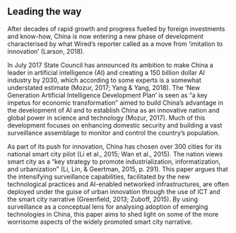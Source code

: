## Leading the way

After decades of rapid growth and progress fuelled by foreign investments and know-how, China is now entering a new phase of development characterised by what Wired’s reporter called as a move from ‘imitation to innovation’ (Larson, 2018).

In July 2017 State Council has announced its ambition to make China a leader in artificial intelligence (AI) and creating a 150 billion dollar AI industry by 2030, which according to some experts is a somewhat understated estimate (Mozur, 2017; Yang & Yang, 2018). The ‘New Generation Artificial Intelligence Development Plan’ is seen as “a key impetus for economic transformation” aimed to build China’s advantage in the development of AI and to establish China as an innovative nation and global power in science and technology (Mozur, 2017). Much of this development focuses on enhancing domestic security and building a vast surveillance assemblage to monitor and control the country’s population.

As part of its push for innovation, China has chosen over 300 cities for its national smart city pilot (Li et al., 2015; Wan et al., 2015). The nation views smart city as a “key strategy to promote industrialization, informatization, and urbanization” (Li, Lin, & Geertman, 2015, p. 291). This paper argues that the intensifying surveillance capabilities, facilitated by the new technological practices and AI-enabled networked infrastructures, are often deployed under the guise of urban innovation through the use of ICT and the smart city narrative (Greenfield, 2013; Zuboff, 2015). By using surveillance as a conceptual lens for analysing adoption of emerging technologies in China, this paper aims to shed light on some of the more worrisome aspects of the widely promoted smart city narrative.